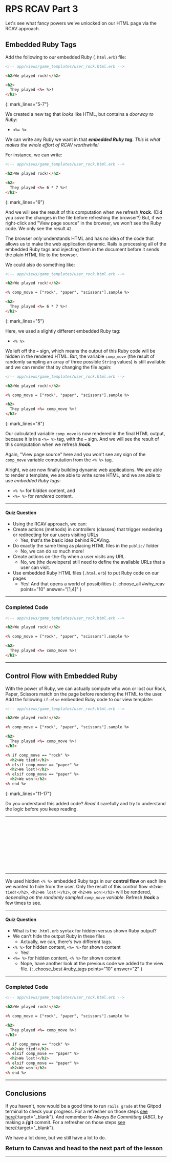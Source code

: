 # RPS RCAV Part 3

Let's see what fancy powers we've unlocked on our HTML page via the RCAV approach.

## Embedded Ruby Tags

Add the following to our embedded Ruby (`.html.erb`) file:

```html
<!-- app/views/game_templates/user_rock.html.erb -->

<h2>We played rock!</h2>

<h2>
  They played <%= %>!
</h2>
```
{: mark_lines="5-7"}

We created a new tag that *looks* like HTML, but contains a *doorway to Ruby*: 

  - `<%= %>`

We can write any Ruby we want in that ***embedded Ruby tag***. *This is what makes the whole effort of RCAV worthwhile!* 

For instance, we can write:

```html
<!-- app/views/game_templates/user_rock.html.erb -->

<h2>We played rock!</h2>

<h2>
  They played <%= 6 * 7 %>!
</h2>
```
{: mark_lines="6"}

And we will see the result of this computation when we refresh **/rock**. (Did you *save* the changes in the file before refreshing the browser?) But, if we right-click and "View page source" in the browser, we won't see the Ruby code. We only see the result `42`. 

The browser *only* understands HTML and has no idea of the code that allows us to make the web application dynamic. Rails is processing all of the embedded Ruby tags and injecting them in the document before it sends the plain HTML file to the browser. 

We could also do something like:

```html
<!-- app/views/game_templates/user_rock.html.erb -->

<h2>We played rock!</h2>

<% comp_move = ["rock", "paper", "scissors"].sample %>

<h2>
  They played <%= 6 * 7 %>!
</h2>
```
{: mark_lines="5"}

Here, we used a slightly different embedded Ruby tag: 

  - `<% %>`
 
We left off the `=` sign, which means the output of this Ruby code will be hidden in the rendered HTML. But, the variable `comp_move` (the result of randomly sampling an array of three possible `String` values) is still available and we can render that by changing the file again:

```html
<!-- app/views/game_templates/user_rock.html.erb -->

<h2>We played rock!</h2>

<% comp_move = ["rock", "paper", "scissors"].sample %>

<h2>
  They played <%= comp_move %>!
</h2>
```
{: mark_lines="8"}

Our calculated variable `comp_move` is now rendered in the final HTML output, because it is in a `<%= %>` tag, with the `=` sign. And we will see the result of this computation when we refresh **/rock**. 

Again, "View page source" here and you won't see any sign of the `comp_move` variable computation from the `<% %>` tag.

Alright, we are now finally building dynamic web applications. We are able to render a template, we are able to write some HTML, and we are able to use *embedded Ruby tags*: 

  - `<% %>` for *hidden* content, and 
  - `<%= %>` for *rendered* content.

----

#### Quiz Question

- Using the RCAV approach, we can:
- Create actions (methods) in controllers (classes) that trigger rendering or redirecting for our users visiting URLs
    - Yes, that's the basic idea behind RCAVing.
- Do exactly the same thing as placing HTML files in the `public/` folder
    - No, we can do so much more!
- Create actions on-the-fly when a user visits any URL.
    - No, we (the developers) still need to define the available URLs that a user can visit.
- Use embedded Ruby HTML files (`.html.erb`) to put Ruby code on our pages
    - Yes! And that opens a world of possibilities
{: .choose_all #why_rcav points="10" answer="[1,4]" }

----

### Completed Code

```html
<!-- app/views/game_templates/user_rock.html.erb -->

<h2>We played rock!</h2>

<% comp_move = ["rock", "paper", "scissors"].sample %>

<h2>
  They played <%= comp_move %>!
</h2>
```

----

## Control Flow with Embedded Ruby

With the power of Ruby, we can actually compute who won or lost our Rock, Paper, Scissors match on the page before rendering the HTML to the user. Add the following `if-else` embedded Ruby code to our view template:

```html
<!-- app/views/game_templates/user_rock.html.erb -->

<h2>We played rock!</h2>

<% comp_move = ["rock", "paper", "scissors"].sample %>

<h2>
  They played <%= comp_move %>!
</h2>

<% if comp_move == "rock" %>
  <h2>We tied!</h2>
<% elsif comp_move == "paper" %>
  <h2>We lost!</h2>
<% elsif comp_move == "paper" %>
  <h2>We won!</h2>
<% end %>
```
{: mark_lines="11-17"}

Do you understand this added code? *Read* it carefully and try to understand the logic before you keep reading.

---

<p style="height: 150px"></p>

--- 

We used hidden `<% %>` embedded Ruby tags in our **control flow** on each line we wanted to hide from the user. Only the result of this control flow `<h2>We tied!</h2>`, `<h2>We lost!</h2>`, or `<h2>We won!</h2>` will be rendered, *depending on the randomly sampled `comp_move` variable*. Refresh **/rock** a few times to see. 

----

#### Quiz Question

- What is the `.html.erb` syntax for hidden versus shown Ruby output?
- We can't hide the output Ruby in these files
    - Actually, we can, there's two different tags.
- `<% %>` for hidden content, `<%= %>` for shown content
    - Yes!
- `<%= %>` for hidden content, `<% %>` for shown content
    - Nope, have another look at the previous code we added to the view file.
{: .choose_best #ruby_tags points="10" answer="2" }

----

### Completed Code

```html
<!-- app/views/game_templates/user_rock.html.erb -->

<h2>We played rock!</h2>

<% comp_move = ["rock", "paper", "scissors"].sample %>

<h2>
  They played <%= comp_move %>!
</h2>

<% if comp_move == "rock" %>
  <h2>We tied!</h2>
<% elsif comp_move == "paper" %>
  <h2>We lost!</h2>
<% elsif comp_move == "paper" %>
  <h2>We won!</h2>
<% end %>
```

----

## Conclusions


If you haven't, now would be a good time to run `rails grade` at the Gitpod terminal to check your progress. For a refresher on those steps [see here](https://learn.firstdraft.com/lessons/29#getting-automated-feedback-with-rails-grade){:target="_blank"}. And remember to *Always Be Committing (ABC)*, by making a **/git** commit. For a refresher on those steps [see here](https://learn.firstdraft.com/lessons/30#using-git-in-your-projects){:target="_blank"}. 

We have a lot done, but we still have a lot to do. 

<span style="font-size: large">**Return to Canvas and head to the next part of the lesson**</span>

----